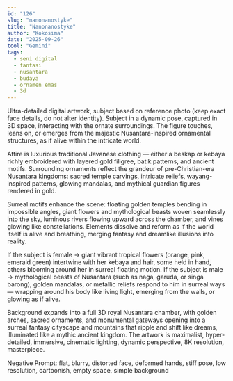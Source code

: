 ```yaml
---
id: "126"
slug: "nanonanostyke"
title: "Nanonanostyke"
author: "Kokosima"
date: "2025-09-26"
tool: "Gemini"
tags:
  - seni digital
  - fantasi
  - nusantara
  - budaya
  - ornamen emas
  - 3d
---
```


Ultra-detailed digital artwork, subject based on reference photo (keep exact face details, do not alter identity). Subject in a dynamic pose, captured in 3D space, interacting with the ornate surroundings. The figure touches, leans on, or emerges from the majestic Nusantara-inspired ornamental structures, as if alive within the intricate world.

Attire is luxurious traditional Javanese clothing — either a beskap or kebaya richly embroidered with layered gold filigree, batik patterns, and ancient motifs. Surrounding ornaments reflect the grandeur of pre-Christian-era Nusantara kingdoms: sacred temple carvings, intricate reliefs, wayang-inspired patterns, glowing mandalas, and mythical guardian figures rendered in gold.

Surreal motifs enhance the scene: floating golden temples bending in impossible angles, giant flowers and mythological beasts woven seamlessly into the sky, luminous rivers flowing upward across the chamber, and vines glowing like constellations. Elements dissolve and reform as if the world itself is alive and breathing, merging fantasy and dreamlike illusions into reality.

If the subject is female → giant vibrant tropical flowers (orange, pink, emerald green) intertwine with her kebaya and hair, some held in hand, others blooming around her in surreal floating motion.
If the subject is male → mythological beasts of Nusantara (such as naga, garuda, or singa barong), golden mandalas, or metallic reliefs respond to him in surreal ways — wrapping around his body like living light, emerging from the walls, or glowing as if alive.

Background expands into a full 3D royal Nusantara chamber, with golden arches, sacred ornaments, and monumental gateways opening into a surreal fantasy cityscape and mountains that ripple and shift like dreams, illuminated like a mythic ancient kingdom. The artwork is maximalist, hyper-detailed, immersive, cinematic lighting, dynamic perspective, 8K resolution, masterpiece.

Negative Prompt:
flat, blurry, distorted face, deformed hands, stiff pose, low resolution, cartoonish, empty space, simple background

